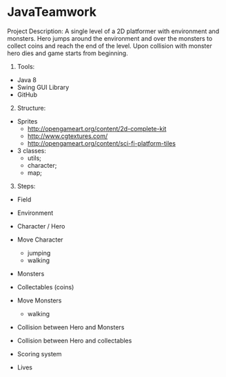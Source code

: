 JavaTeamwork
============

Project Description: A single level of a 2D platformer with environment and monsters. Hero jumps around the environment and over the monsters to collect coins and reach the end of the level. Upon collision with monster hero dies and game starts from beginning.

1. Tools:
 - Java 8
 - Swing GUI Library
 - GitHub

2. Structure:

 - Sprites 
 	- http://opengameart.org/content/2d-complete-kit
 	- http://www.cgtextures.com/
	- http://opengameart.org/content/sci-fi-platform-tiles
 - 3 classes:
	- utils;
	- character;
	- map;

3. Steps:

- Field
- Environment
- Character / Hero
- Move Character
	- jumping
	- walking
- Monsters
- Collectables (coins)
- Move Monsters
	- walking

- Collision between Hero and Monsters
- Collision between Hero and collectables

- Scoring system
- Lives
